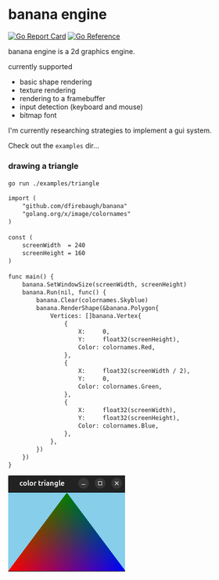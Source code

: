 # banana engine

[![Go Report Card](https://goreportcard.com/badge/github.com/dfirebaugh/banana)](https://goreportcard.com/report/github.com/dfirebaugh/banana)
[![Go Reference](https://pkg.go.dev/badge/github.com/dfirebaugh/banana.svg)](https://pkg.go.dev/github.com/dfirebaugh/banana)


banana engine is a 2d graphics engine.

currently supported
- basic shape rendering
- texture rendering
- rendering to a framebuffer
- input detection (keyboard and mouse)
- bitmap font

I'm currently researching strategies to implement a gui system.

Check out the `examples` dir...

### drawing a triangle

`go run ./examples/triangle`

```golang
import (
	"github.com/dfirebaugh/banana"
	"golang.org/x/image/colornames"
)

const (
	screenWidth  = 240
	screenHeight = 160
)

func main() {
	banana.SetWindowSize(screenWidth, screenHeight)
	banana.Run(nil, func() {
		banana.Clear(colornames.Skyblue)
		banana.RenderShape(&banana.Polygon{
			Vertices: []banana.Vertex{
				{
					X:     0,
					Y:     float32(screenHeight),
					Color: colornames.Red,
				},
				{
					X:     float32(screenWidth / 2),
					Y:     0,
					Color: colornames.Green,
				},
				{
					X:     float32(screenWidth),
					Y:     float32(screenHeight),
					Color: colornames.Blue,
				},
			},
		})
	})
}
```

![color triangle](./assets/images/color_triangle_example00.png)

